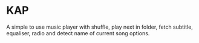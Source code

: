 # KAP
A simple to use music player with shuffle, play next in folder, fetch subtitle, equaliser, radio and detect name of current song options.
